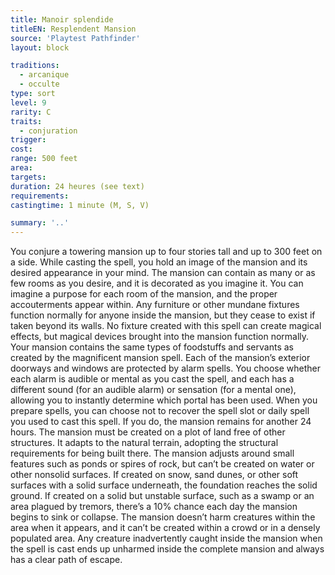 ```yaml
---
title: Manoir splendide
titleEN: Resplendent Mansion
source: 'Playtest Pathfinder'
layout: block

traditions:
  - arcanique
  - occulte
type: sort
level: 9
rarity: C
traits:
  - conjuration
trigger: 
cost: 
range: 500 feet
area: 
targets: 
duration: 24 heures (see text)
requirements: 
castingtime: 1 minute (M, S, V)

summary: '..'
---
```

You conjure a towering mansion up to four stories tall and up to 300 feet on a side. While casting the spell, you hold an image of the mansion and its desired appearance in your mind. The mansion can contain as many or as few rooms as you desire, and it is decorated as you imagine it. You can imagine a purpose for each room of the mansion, and the proper accouterments appear within. Any furniture or other mundane fixtures function normally for anyone inside the mansion, but they cease to exist if taken beyond its walls. No fixture created with this spell can create magical effects, but magical devices brought into the mansion function normally. Your mansion contains the same types of foodstuffs and servants as created by the magnificent mansion spell. Each of the mansion’s exterior doorways and windows are protected by alarm spells. You choose whether each alarm is audible or mental as you cast the spell, and each has a different sound (for an audible alarm) or sensation (for a mental one), allowing you to instantly determine which portal has been used. When you prepare spells, you can choose not to recover the spell slot or daily spell you used to cast this spell. If you do, the mansion remains for another 24 hours. The mansion must be created on a plot of land free of other structures. It adapts to the natural terrain, adopting the structural requirements for being built there. The mansion adjusts around small features such as ponds or spires of rock, but can’t be created on water or other nonsolid surfaces. If created on snow, sand dunes, or other soft surfaces with a solid surface underneath, the foundation reaches the solid ground. If created on a solid but unstable surface, such as a swamp or an area plagued by tremors, there’s a 10% chance each day the mansion begins to sink or collapse. The mansion doesn’t harm creatures within the area when it appears, and it can’t be created within a crowd or in a densely populated area. Any creature inadvertently caught inside the mansion when the spell is cast ends up unharmed inside the complete mansion and always has a clear path of escape.